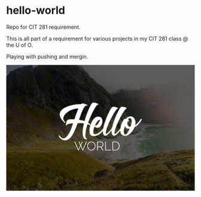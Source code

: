 # hello-world
Repo for CIT 281 requirement.

This is all part of a requirement for various projects in my CIT 281 class @ the U of O.

Playing with pushing and mergin.

![Hello World Image](images/hello.jpg)
